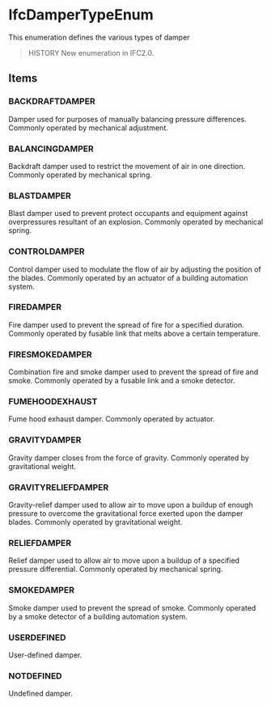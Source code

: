 # IfcDamperTypeEnum

This enumeration defines the various types of damper

> HISTORY New enumeration in IFC2.0.

## Items

### BACKDRAFTDAMPER
Damper used for purposes of manually balancing pressure differences. Commonly operated by mechanical adjustment.

### BALANCINGDAMPER
Backdraft damper used to restrict the movement of air in one direction. Commonly operated by mechanical spring.

### BLASTDAMPER
Blast damper used to prevent protect occupants and equipment against overpressures resultant of an explosion. Commonly operated by mechanical spring.

### CONTROLDAMPER
Control damper used to modulate the flow of air by adjusting the position of the blades. Commonly operated by an actuator of a building automation system.

### FIREDAMPER
Fire damper used to prevent the spread of fire for a specified duration. Commonly operated by fusable link that melts above a certain temperature.

### FIRESMOKEDAMPER
Combination fire and smoke damper used to prevent the spread of fire and smoke. Commonly operated by a fusable link and a smoke detector.

### FUMEHOODEXHAUST
Fume hood exhaust damper. Commonly operated by actuator.

### GRAVITYDAMPER
Gravity damper closes from the force of gravity. Commonly operated by gravitational weight.

### GRAVITYRELIEFDAMPER
Gravity-relief damper used to allow air to move upon a buildup of enough pressure to overcome the gravitational force exerted upon the damper blades. Commonly operated by gravitational weight.

### RELIEFDAMPER
Relief damper used to allow air to move upon a buildup of a specified pressure differential. Commonly operated by mechanical spring.

### SMOKEDAMPER
Smoke damper used to prevent the spread of smoke. Commonly operated by a smoke detector of a building automation system.

### USERDEFINED
User-defined damper.

### NOTDEFINED
Undefined damper.

